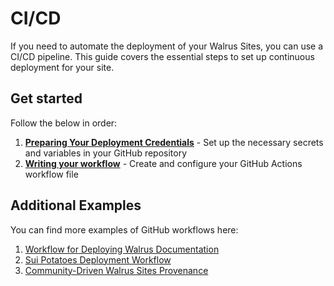 # CI/CD

If you need to automate the deployment of your Walrus Sites, you can use a CI/CD pipeline. This guide covers the essential steps to set up continuous deployment for your site.

## Get started

Follow the below in order:

1. **[Preparing Your Deployment Credentials](./ci-cd-gh-secrets-vars.html)** - Set up the necessary secrets and variables in your GitHub repository
2. **[Writing your workflow](./ci-cd-gh-workflow.html)** - Create and configure your GitHub Actions workflow file

## Additional Examples

You can find more examples of GitHub workflows here:

1. [Workflow for Deploying Walrus Documentation](https://github.com/MystenLabs/walrus/blob/main/.github/workflows/publish-docs.yaml)
2. [Sui Potatoes Deployment Workflow](https://github.com/sui-potatoes/app/blob/main/.github/workflows/walrus.yml)
3. [Community-Driven Walrus Sites Provenance](https://github.com/zktx-io/walrus-sites-provenance)